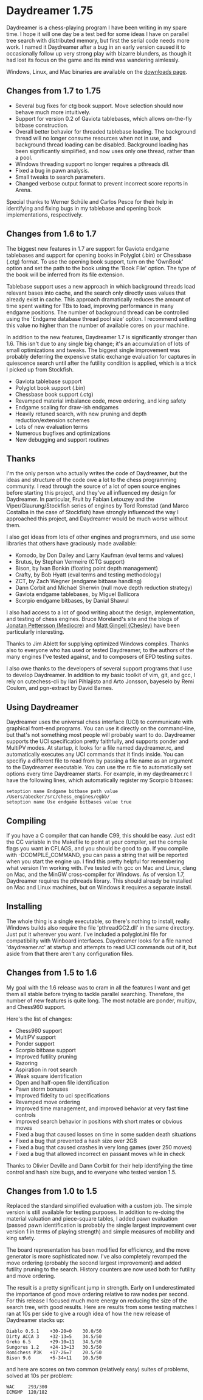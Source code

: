 
Daydreamer 1.75
===============

Daydreamer is a chess-playing program I have been writing in my spare time. I
hope it will one day be a test bed for some ideas I have on parallel tree
search with distributed memory, but first the serial code needs more work.
I named it Daydreamer after a bug in an early version caused it to occasionally
follow up very strong play with bizarre blunders, as though it had lost its
focus on the game and its mind was wandering aimlessly.

Windows, Linux, and Mac binaries are available on the
[downloads page](http://github.com/AaronBecker/daydreamer/downloads).

Changes from 1.7 to 1.75
------------------------

* Several bug fixes for ctg book support. Move selection should now behave
  much more intuitively.
* Support for version 0.2 of Gaviota tablebases, which allows on-the-fly
  bitbase construction.
* Overall better behavior for threaded tablebase loading. The background thread
  will no longer consume resources when not in use, and background thread
  loading can be disabled. Background loading has been significantly
  simplified, and now uses only one thread, rather than a pool.
* Windows threading support no longer requires a pthreads dll.
* Fixed a bug in pawn analysis.
* Small tweaks to search parameters.
* Changed verbose output format to prevent incorrect score reports in Arena.

Special thanks to Werner Schüle and Carlos Pesce for their help in identifying
and fixing bugs in my tablebase and opening book implementations, respectively.

Changes from 1.6 to 1.7
-----------------------

The biggest new features in 1.7 are support for Gaviota endgame tablebases and
support for opening books in Polyglot (.bin) or Chessbase (.ctg) format. To use
the opening book support, turn on the 'OwnBook' option and set the path to the
book using the 'Book File' option. The type of the book will be inferred from its
file extension.

Tablebase support uses a new approach in which background threads load relevant
bases into cache, and the search only directly uses values that already exist
in cache. This approach dramatically reduces the amount of time spent waiting
for TBs to load, improving performance in many endgame positions. The number of
background thread can be controlled using the 'Endgame database thread pool size'
option. I recommend setting this value no higher than the number of available
cores on your machine.

In addition to the new features, Daydreamer 1.7 is significantly stronger than 1.6.
This isn't due to any single big change; it's an accumulation of lots of small
optimizations and tweaks. The biggest single improvement was probably deferring
the expensive static exchange evaluation for captures in quiescence search until
after the futility condition is applied, which is a trick I picked up from Stockfish.

* Gaviota tablebase support
* Polyglot book support (.bin)
* Chessbase book support (.ctg)
* Revamped material imbalance code, move ordering, and king safety
* Endgame scaling for draw-ish endgames
* Heavily retuned search, with new pruning and depth reduction/extension schemes
* Lots of new evaluation terms
* Numerous bugfixes and optimizations
* New debugging and support routines

Thanks
------

I'm the only person who actually writes the code of Daydreamer, but the ideas
and structure of the code owe a lot to the chess programming community. I read
through the source of a lot of open source engines before starting this
project, and they've all influenced my design for Daydreamer. In particular,
Fruit by Fabian Letouzey and the Viper/Glaurung/Stockfish series of engines
by Tord Romstad (and Marco Costalba in the case of Stockfish) have strongly
influenced the way I approached this project, and Daydreamer would be much
worse without them.

I also got ideas from lots of other engines and programmers, and use some
libraries that others have graciously made available:

* Komodo, by Don Dailey and Larry Kaufman (eval terms and values)
* Brutus, by Stephan Vermeire (CTG support)
* Bison, by Ivan Bonkin (floating point depth management)
* Crafty, by Bob Hyatt (eval terms and testing methodology)
* ZCT, by Zach Wegner (endgame bitbase handling)
* Dann Corbit and Michael Sherwin (null move depth reduction strategy)
* Gaviota endgame tablebases, by Miguel Ballicora
* Scorpio endgame bitbases, by Danial Shawul

I also had access to a lot of good writing about the design, implementation,
and testing of chess engines. Bruce Moreland's site and the blogs of [Jonatan
Pettersson (Mediocre)](http://mediocrechess.blogspot.com/) and [Matt Gingell
(Chesley)](http://sourceforge.net/apps/wordpress/chesley/) have been
particularly interesting.

Thanks to Jim Ablett for supplying optimized Windows compiles.
Thanks also  to everyone who has used or tested Daydreamer, to the authors of
the many engines I've tested against, and to composers of EPD testing suites.

I also owe thanks to the developers of several support programs that I use to
develop Daydreamer. In addition to my basic toolkit of vim, git, and gcc, I rely
on cutechess-cli by Ilari Pihlajisto and Arto Jonsson, bayeselo by Remi Coulom,
and pgn-extract by David Barnes.

Using Daydreamer
----------------

Daydreamer uses the universal chess interface (UCI) to communicate with
graphical front-end programs. You can use it directly on the command-line, but
that's not something most people will probably want to do. Daydreamer supports
the UCI specification pretty faithfully, and supports ponder and MultiPV modes.
At startup, it looks for a file named daydreamer.rc, and automatically executes
any UCI commands that it finds inside. You can specifiy a different file to
read from by passing a file name as an argument to the Daydreamer executable.
You can use the rc file to automatically set options every time Daydreamer
starts. For example, in my daydreamer.rc I have the following lines, which
automatically register my Scorpio bitbases:

    setoption name Endgame bitbase path value /Users/abecker/src/chess_engines/egbb/
    setoption name Use endgame bitbases value true


Compiling
---------

If you have a C compiler that can handle C99, this should be easy. Just edit
the CC variable in the Makefile to point at your compiler, set the compile
flags you want in CFLAGS, and you should be good to go. If you compile with
-DCOMPILE_COMMAND, you can pass a string that will be reported when you start
the engine up. I find this pretty helpful for remembering what version I'm
working with. I've tested with gcc on Mac and Linux, clang on Mac, and the
MinGW cross-compiler for Windows. As of version 1.7, Daydreamer requires the
pthreads library. This should already be installed on Mac and Linux machines,
but on Windows it requires a separate install.

Installing
----------

The whole thing is a single executable, so there's nothing to install, really.
Windows builds also require the file 'pthreadGC2.dll' in the same directory.
Just put it wherever you want. I've included a polyglot.ini file for
compatibility with Winboard interfaces. Daydreamer looks for a file named
'daydreamer.rc' at startup and attempts to read UCI commands out of it, but
aside from that there aren't any configuration files.

Changes from 1.5 to 1.6
-----------------------

My goal with the 1.6 release was to cram in all the features I want and get
them all stable before trying to tackle parallel searching. Therefore, the
number of new features is quite long. The most notable are ponder, multipv,
and Chess960 support.

Here's the list of changes:

* Chess960 support
* MultiPV support
* Ponder support
* Scorpio bitbase support
* Improved futility pruning
* Razoring
* Aspiration in root search
* Weak square identification
* Open and half-open file identification
* Pawn storm bonuses
* Improved fidelity to uci specifications
* Revamped move ordering
* Improved time management, and improved behavior at very fast time controls
* Improved search behavior in positions with short mates or obvious moves
* Fixed a bug that caused losses on time in some sudden death situations
* Fixed a bug that prevented a hash size over 2GB
* Fixed a bug that caused crashes in very long games (over 250 moves)
* Fixed a bug that allowed incorrect en passant moves while in check

Thanks to Olivier Deville and Dann Corbit for their help identifying the time
control and hash size bugs, and to everyone who tested version 1.5.

Changes from 1.0 to 1.5
-----------------------

Replaced the standard simplified evaluation with a custom job. The simple
version is still available for testing purposes. In addition to re-doing the
material valuation and piece-square tables, I added pawn evaluation (passed
pawn identification is probably the single largest improvement over version 1
in terms of playing strength) and simple measures of mobility and king safety.

The board representation has been modified for efficiency, and the move
generator is more sophisticated now. I've also completely revamped the move
ordering (probably the second largest improvement) and added futility pruning
to the search. History counters are now used both for futility and move
ordering.

The result is a pretty significant jump in strength. Early on I underestimated
the importance of good move ordering relative to raw nodes per second. For this
release I focused much more energy on reducing the size of the search tree,
with good results. Here are results from some testing matches I ran at 10s per
side to give a rough idea of how the new release of Daydreamer stacks up:

    Diablo 0.5.1    +30-20=0    30.0/50
    Dirty ACCA 3    +32-13=5    34.5/50
    Greko 6.5       +29-10=11   34.5/50
    Sungorus 1.2    +24-13=13   30.5/50
    Romichess P3K   +17-26=7    20.5/50
    Bison 9.6       +5-34=11    10.5/50

and here are scores on two common (relatively easy) suites of problems, solved
at 10s per problem:

    WAC     293/300
    ECMGMP  120/182

